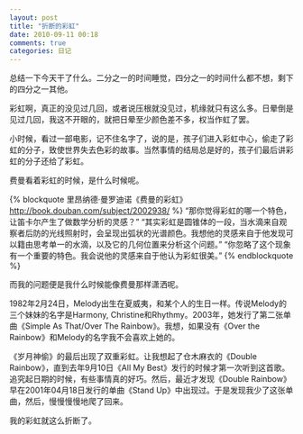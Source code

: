 ```yaml
---
layout: post
title: "折断的彩虹"
date: 2010-09-11 00:18
comments: true
categories: 日记
---
```


<div class='begin-indent2em'></div>
总结一下今天干了什么。二分之一的时间睡觉，四分之一的时间什么都不想，剩下的四分之一其他。

彩虹啊，真正的没见过几回，或者说压根就没见过，机缘就只有这么多。日晕倒是见过几回，我这不开眼的，就把日晕至少颜色差不多，权当作虹了罢。

小时候，看过一部电影，记不住名字了，说的是，孩子们进入彩虹中心，偷走了彩虹的分子，致使世界失去色彩的故事。当然事情的结局总是好的，孩子们最后讲彩虹的分子还给了彩虹。

费曼看着彩虹的时候，是什么时候呢。

{% blockquote  里昂纳德·曼罗迪诺《费曼的彩虹》 http://book.douban.com/subject/2002938/ %}
“那你觉得彩虹的哪一个特色，让笛卡尔产生了做数学分析的灵感？”
“其实彩虹是圆锥体的一段，当水滴来自观察者后防的光线照射时，会呈现出弧状的光谱颜色。我想他的灵感来自于他发现可以籍由思考单一的水滴，以及它的几何位置来分析这个问题。”
“你忽略了这个现象有一个重要的特色。我会说他的灵感来自于他认为彩虹很美。”
{% endblockquote %}

而我的问题便是我什么时候能像费曼那样潇洒呢。

1982年2月24日，Melody出生在夏威夷，和某个人的生日一样。传说Melody的三个妹妹的名字是Harmony, Christine和Rhythmy。2003年，她发行了第二张单曲《Simple As That/Over The Rainbow》。我想，如果没有《Over the Rainbow》和Melody的名字我不会喜欢上她的。

《岁月神偷》的最后出现了双重彩虹。让我想起了仓木麻衣的《Double Rainbow》，直到去年9月10日《All My Best》发行的时候才第一次听到这首歌。追究起日期的时候，有些事情真的好巧。然后，最近才发现《Double Rainbow》早在2001年04月18日发行的单曲《Stand Up》中出现过。于是发现我少了这张单曲，然后，慢慢慢慢地爬了回来。

我的彩虹就这么折断了。
